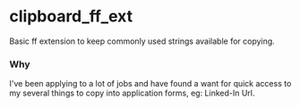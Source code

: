 # clipboard_ff_ext
Basic ff extension to keep commonly used strings available for copying.

### Why
I've been applying to a lot of jobs and have found a want for quick access to my several things to copy into application forms, eg: Linked-In Url.